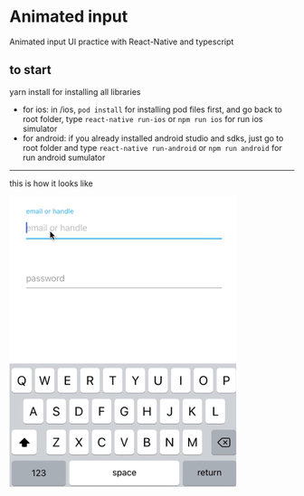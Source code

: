 # Animated input
Animated input UI practice with React-Native and typescript

## to start
yarn install for installing all libraries
- for ios: in /ios, `pod install` for installing pod files first, and go back to root folder, type `react-native run-ios` or `npm run ios` for run ios simulator
- for android: if you already installed android studio and sdks, just go to root folder and type `react-native run-android` or `npm run android` for run android sumulator

<hr />

this is how it looks like

![](how_it_works.gif)
